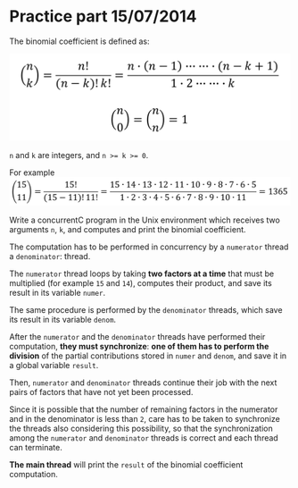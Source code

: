 # Practice part 15/07/2014

The binomial coefficient is defined as:

![2014-07-15_practice_img1.png](2014-07-15_practice_img1.png "Definition of binomial coefficient")

`n` and `k` are integers, and `n >= k >= 0`.

For example ![2014-07-15_practice_img2.png](2014-07-15_practice_img2.png "Binomial coefficient example")

Write a concurrentC program in the Unix environment which receives two arguments `n`, `k`, and computes and print the binomial coefficient.

The computation has to be performed in concurrency by a `numerator` thread a `denominator`: thread.

The `numerator` thread loops by taking **two factors at a time** that must be multiplied (for example `15` and `14`), computes their product, and save its result in its variable `numer`.

The same procedure is performed by the `denominator` threads, which save its result in its variable `denom`.

After the `numerator` and the `denominator` threads have performed their computation, **they must synchronize**: **one of them has to perform the division** of the partial contributions stored in `numer` and `denom`, and save it in a global variable `result`.

Then, `numerator` and `denominator` threads continue their job with the next pairs of factors that have not yet been processed.

Since it is possible that the number of remaining factors in the numerator and in the denominator is less than `2`, care has to be taken to synchronize the threads also considering this possibility, so that the synchronization among the `numerator` and `denominator` threads is correct and each thread can terminate.

**The main thread** will print the `result` of the binomial coefficient computation.